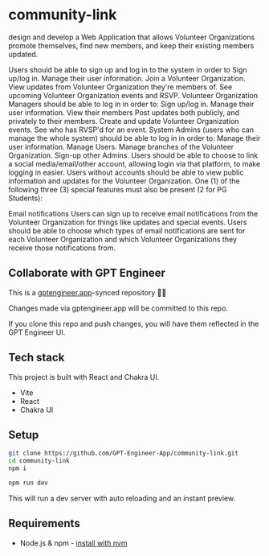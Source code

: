 # community-link

design and develop a Web Application that allows Volunteer Organizations promote themselves, find new members, and keep their existing members updated.



Users should be able to sign up and log in to the system in order to
Sign up/log in.
Manage their user information.
Join a Volunteer Organization.
View updates from Volunteer Organization they're members of.
See upcoming Volunteer Organization events and RSVP.
Volunteer Organization Managers should be able to log in in order to:
Sign up/log in.
Manage their user information.
View their members
Post updates both publicly, and privately to their members.
Create and update Volunteer Organization events.
See who has RVSP'd for an event.
System Admins (users who can manage the whole system) should be able to log in in order to:
Manage their user information.
Manage Users.
Manage branches of the Volunteer Organization.
Sign-up other Admins.
Users should be able to choose to link a social media/email/other account, allowing login via that platform, to make logging in easier.
Users without accounts should be able to view public information and updates for the Volunteer Organization.
One (1) of the following three (3) special features must also be present (2 for PG Students):

Email notifications
Users can sign up to receive email notifications from the Volunteer Organization for things like updates and special events.
Users should be able to choose which types of email notifications are sent for each Volunteer Organization and which Volunteer Organizations they receive those notifications from.


## Collaborate with GPT Engineer

This is a [gptengineer.app](https://gptengineer.app)-synced repository 🌟🤖

Changes made via gptengineer.app will be committed to this repo.

If you clone this repo and push changes, you will have them reflected in the GPT Engineer UI.

## Tech stack

This project is built with React and Chakra UI.

- Vite
- React
- Chakra UI

## Setup

```sh
git clone https://github.com/GPT-Engineer-App/community-link.git
cd community-link
npm i
```

```sh
npm run dev
```

This will run a dev server with auto reloading and an instant preview.

## Requirements

- Node.js & npm - [install with nvm](https://github.com/nvm-sh/nvm#installing-and-updating)
